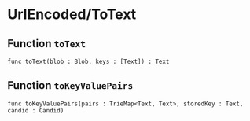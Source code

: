 # UrlEncoded/ToText

## Function `toText`
``` motoko no-repl
func toText(blob : Blob, keys : [Text]) : Text
```


## Function `toKeyValuePairs`
``` motoko no-repl
func toKeyValuePairs(pairs : TrieMap<Text, Text>, storedKey : Text, candid : Candid)
```

